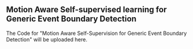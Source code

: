 ## Motion Aware Self-supervised learning for Generic Event Boundary Detection
The Code for "Motion Aware Self-Supervision for Generic Event Boundary Detection" will be uploaded here.
